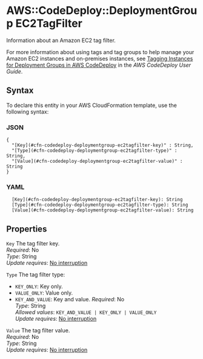 # AWS::CodeDeploy::DeploymentGroup EC2TagFilter<a name="aws-properties-codedeploy-deploymentgroup-ec2tagfilter"></a>

Information about an Amazon EC2 tag filter\.

For more information about using tags and tag groups to help manage your Amazon EC2 instances and on\-premises instances, see [ Tagging Instances for Deployment Groups in AWS CodeDeploy](https://docs.aws.amazon.com/codedeploy/latest/userguide/instances-tagging.html) in the _AWS CodeDeploy User Guide_\.

## Syntax<a name="aws-properties-codedeploy-deploymentgroup-ec2tagfilter-syntax"></a>

To declare this entity in your AWS CloudFormation template, use the following syntax:

### JSON<a name="aws-properties-codedeploy-deploymentgroup-ec2tagfilter-syntax.json"></a>

```
{
  "[Key](#cfn-codedeploy-deploymentgroup-ec2tagfilter-key)" : String,
  "[Type](#cfn-codedeploy-deploymentgroup-ec2tagfilter-type)" : String,
  "[Value](#cfn-codedeploy-deploymentgroup-ec2tagfilter-value)" : String
}
```

### YAML<a name="aws-properties-codedeploy-deploymentgroup-ec2tagfilter-syntax.yaml"></a>

```
  [Key](#cfn-codedeploy-deploymentgroup-ec2tagfilter-key): String
  [Type](#cfn-codedeploy-deploymentgroup-ec2tagfilter-type): String
  [Value](#cfn-codedeploy-deploymentgroup-ec2tagfilter-value): String
```

## Properties<a name="aws-properties-codedeploy-deploymentgroup-ec2tagfilter-properties"></a>

`Key` <a name="cfn-codedeploy-deploymentgroup-ec2tagfilter-key"></a>
The tag filter key\.  
_Required_: No  
_Type_: String  
_Update requires_: [No interruption](https://docs.aws.amazon.com/AWSCloudFormation/latest/UserGuide/using-cfn-updating-stacks-update-behaviors.html#update-no-interrupt)

`Type` <a name="cfn-codedeploy-deploymentgroup-ec2tagfilter-type"></a>
The tag filter type:

- `KEY_ONLY`: Key only\.
- `VALUE_ONLY`: Value only\.
- `KEY_AND_VALUE`: Key and value\.
  _Required_: No  
  _Type_: String  
  _Allowed values_: `KEY_AND_VALUE | KEY_ONLY | VALUE_ONLY`  
  _Update requires_: [No interruption](https://docs.aws.amazon.com/AWSCloudFormation/latest/UserGuide/using-cfn-updating-stacks-update-behaviors.html#update-no-interrupt)

`Value` <a name="cfn-codedeploy-deploymentgroup-ec2tagfilter-value"></a>
The tag filter value\.  
_Required_: No  
_Type_: String  
_Update requires_: [No interruption](https://docs.aws.amazon.com/AWSCloudFormation/latest/UserGuide/using-cfn-updating-stacks-update-behaviors.html#update-no-interrupt)
